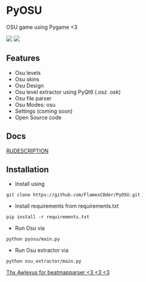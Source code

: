 # PyOSU

<p>OSU game using Pygame <3</p>

<div id="badges">
  <a href="https://github.com/FlamesC0der/PyOsu/stargazers"><img src="https://img.shields.io/github/stars/FlamesC0der/PyOsu"/></a>
  <a href="https://github.com/FlamesC0der/PyOsu/blob/master/LICENSE"><img src="https://img.shields.io/github/license/FlamesC0der/PyOsu?color=red"/></a>
</div>

## Features

* Osu levels
* Osu skins
* Osu Design
* Osu level extractor using PyQt6 (.osz .osk)
* Osu file parser
* Osu Modes: osu
* Settings (coming soon)
* Open Source code

## Docs
[RUDESCRIPTION](https://github.com/FlamesC0der/PyOSU/blob/master/docs/RUDESCRIPTION.md)

## Installation

* Install using

```
git clone https://github.com/FlamesC0der/PyOSU.git
```

* Install requirements from requirements.txt

```
pip install -r requirements.txt
```

* Run Osu via

```shell
python pyosu/main.py
```

* Run Osu extractor via

```shell
python osu_extractor/main.py
```

[Thx Awlexus for beatmapparser <3 <3 <3](https://github.com/Awlexus/python-osu-parser)